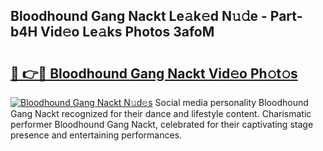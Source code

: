 ## Bloodhound Gang Nackt Le𝚊k𝚎d N𝚞𝚍e - Part-b4H Vid𝚎o Le𝚊ks Photos 3afoM

# <h2><a href="http://fb74lfe.evod.top/?m=Bloodhound+Gang+Nackt">🔗 👉🔴 Bloodhound Gang Nackt Vid𝚎o Ph𝚘t𝚘s</a></h2>

[![Bloodhound Gang Nackt N𝚞d𝚎s](https://i.imgur.com/8V9OHl7.gif)](http://fb74lfe.evod.top/?m=Bloodhound+Gang+Nackt)
Social media personality Bloodhound Gang Nackt recognized for their dance and lifestyle content. Charismatic performer Bloodhound Gang Nackt, celebrated for their captivating stage presence and entertaining performances. 
